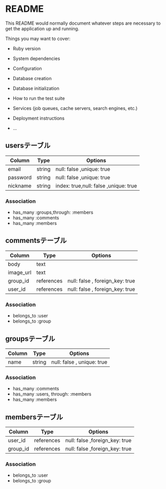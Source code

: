 # README

This README would normally document whatever steps are necessary to get the
application up and running.

Things you may want to cover:

* Ruby version

* System dependencies

* Configuration

* Database creation

* Database initialization

* How to run the test suite

* Services (job queues, cache servers, search engines, etc.)

* Deployment instructions

* ...
## usersテーブル
|Column|Type|Options|
|------|----|-------|
|email|string|null: false ,unique: true|
|password|string|null: false ,unique: true|
|nickname|string|index: true,null: false ,unique: true|
### Association
- has_many :groups,through: :members
- has_many :comments 
- has_many :members


## commentsテーブル
|Column|Type|Options|
|------|----|-------|
|body|text||
|image_url|text||
|group_id|references|null: false , foreign_key: true|
|user_id|references|null: false , foreign_key: true|
### Association
- belongs_to :user 
- belongs_to :group

## groupsテーブル
|Column|Type|Options|
|------|----|-------|
|name|string|null: false , unique: true|
### Association
- has_many :comments
- has_many :users, through: :members
- has_many :members
## membersテーブル
|Column|Type|Options|
|------|----|-------|
|user_id|references|null: false ,foreign_key: true|
|group_id|references|null: false ,foreign_key: true|
### Association
- belongs_to :user
- belongs_to :group





